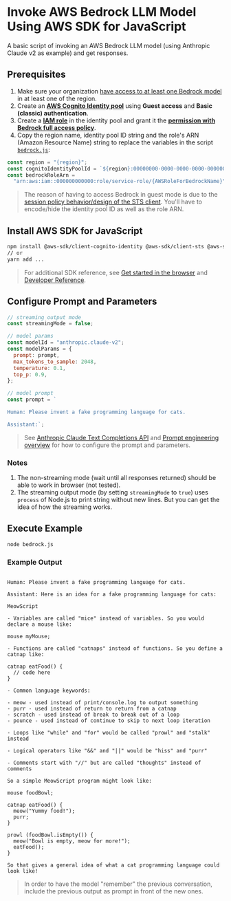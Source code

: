 # Invoke AWS Bedrock LLM Model Using AWS SDK for JavaScript

A basic script of invoking an AWS Bedrock LLM model (using Anthropic Claude v2 as example) and get responses.

## Prerequisites

1. Make sure your organization [have access to at least one Bedrock model](https://docs.aws.amazon.com/bedrock/latest/userguide/model-access.html) in at least one of the region.
2. Create an [**AWS Cognito Identity pool**](https://docs.aws.amazon.com/cognito/latest/developerguide/identity-pools.html) using **Guest access** and **Basic (classic) authentication**.
3. Create a [**IAM role**](https://docs.aws.amazon.com/cognito/latest/developerguide/iam-roles.html) in the identity pool and grant it the [**permission with Bedrock full access policy**](https://github.com/aws-samples/amazon-bedrock-workshop#enable-aws-iam-permissions-for-bedrock).
4. Copy the region name, identity pool ID string and the role's ARN (Amazon Resource Name) string to replace  the variables in the script [`bedrock.js`](https://github.com/alankrantas/aws-sdk-js-bedrock-llm-example/blob/main/bedrock.js):

```javascript
const region = "{region}";
const cognitoIdentityPoolId = `${region}:00000000-0000-0000-0000-000000000000`;
const bedrockRoleArn =
  "arn:aws:iam::000000000000:role/service-role/{AWSRoleForBedrockName}";
```

> The reason of having to access Bedrock in guest mode is due to the [session policy behavior/design of the STS client](https://github.com/aws/aws-sdk-js/issues/4303#issuecomment-1603405731). You'll have to encode/hide the identity pool ID as well as the role ARN.

## Install AWS SDK for JavaScript

```bash
npm install @aws-sdk/client-cognito-identity @aws-sdk/client-sts @aws-sdk/client-bedrock-runtime
// or
yarn add ...
```

> For additional SDK reference, see [Get started in the browser](https://docs.aws.amazon.com/sdk-for-javascript/v3/developer-guide/getting-started-browser.html) and [Developer Reference](https://docs.aws.amazon.com/AWSJavaScriptSDK/v3/latest/).

## Configure Prompt and Parameters

```javascript
// streaming output mode
const streamingMode = false;

// model params
const modelId = "anthropic.claude-v2";
const modelParams = {
  prompt: prompt,
  max_tokens_to_sample: 2048,
  temperature: 0.1,
  top_p: 0.9,
};

// model prompt
const prompt = `

Human: Please invent a fake programming language for cats.

Assistant:`;
```

> See [Anthropic Claude Text Completions API](https://docs.aws.amazon.com/bedrock/latest/userguide/model-parameters-anthropic-claude-text-completion.html) and [Prompt engineering overview](https://docs.anthropic.com/en/docs/build-with-claude/prompt-engineering/overview) for how to configure the prompt and parameters.

### Notes

1. The non-streaming mode (wait until all responses returned) should be able to work in browser (not tested).
2. The streaming output mode (by setting `streamingMode` to `true`) uses `process` of Node.js to print string without new lines. But you can get the idea of how the streaming works.

## Execute Example

```bash
node bedrock.js
```

### Example Output

```

Human: Please invent a fake programming language for cats.

Assistant: Here is an idea for a fake programming language for cats:

MeowScript

- Variables are called "mice" instead of variables. So you would declare a mouse like:

mouse myMouse;

- Functions are called "catnaps" instead of functions. So you define a catnap like:

catnap eatFood() {
  // code here
}

- Common language keywords:

- meow - used instead of print/console.log to output something
- purr - used instead of return to return from a catnap
- scratch - used instead of break to break out of a loop
- pounce - used instead of continue to skip to next loop iteration

- Loops like "while" and "for" would be called "prowl" and "stalk" instead

- Logical operators like "&&" and "||" would be "hiss" and "purr"

- Comments start with "//" but are called "thoughts" instead of comments

So a simple MeowScript program might look like:

mouse foodBowl;

catnap eatFood() {
  meow("Yummy food!");
  purr;
}

prowl (foodBowl.isEmpty()) {
  meow("Bowl is empty, meow for more!");
  eatFood();
}

So that gives a general idea of what a cat programming language could look like!
```

> In order to have the model "remember" the previous conversation, include the previous output as prompt in front of the new ones.

